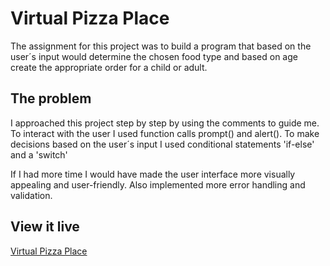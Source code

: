 # Virtual Pizza Place

The assignment for this project was to build a program that based on the user´s input would determine the chosen food type and based on age create the appropriate order for a child or adult.

## The problem

I approached this project step by step by using the comments to guide me.
To interact with the user I used function calls prompt() and alert().
To make decisions based on the user´s input I used conditional statements 'if-else' and a 'switch'

If I had more time I would have made the user interface more visually appealing and user-friendly.
Also implemented more error handling and validation.

## View it live

[Virtual Pizza Place](https://technigo-project-pizza-2023.netlify.app)
